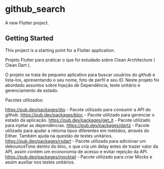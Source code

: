 # github_search

A new Flutter project.

## Getting Started

This project is a starting point for a Flutter application.

Projeto Flutter para praticar o que foi estudado sobre Clean Architecture ( Clean Dart ). 

O projeto se trata de pequeno aplicativo para buscar usuários do github e lista-los, apresentando o seu nome, foto de perfil e seu ID. 
Neste projeto foi abordado assuntos sobre Injeção de Dependência, teste unitário e gerenciamento de estado. 

Pacotes utilizados: 

https://pub.dev/packages/dio - Pacote utilizado para consumir a API do github.
https://pub.dev/packages/bloc - Pacote utilizado para gerenciar o estado da aplicação. 
https://pub.dev/packages/get_it - Pacote utilizado para injetar as dependências. 
https://pub.dev/packages/dartz - Pacote utilizado para ajudar a retorna tipos diferentes em metódos, através do Either. Também ajuda na questão de testes unitários. 
https://pub.dev/packages/rxdart - Pacote utilizado para adicionar um debounceTime dentro do bloc, o que cria um delay antes de trazer valor da API, assim contém um econonomia de acesso e evitar rejeição da API. 
https://pub.dev/packages/mocktail - Pacote utilizado para criar Mocks e assim auxiliar nos testes unitários. 

